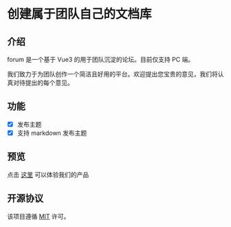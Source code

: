 # 创建属于团队自己的文档库

## 介绍

forum 是一个基于 Vue3 的用于团队沉淀的论坛。目前仅支持 PC 端。

我们致力于为团队创作一个简洁且好用的平台。欢迎提出您宝贵的意见，我们将认真对待提出的每个意见。

## 功能

-[X] 发布主题
-[X] 支持 markdown 发布主题 

## 预览

点击 [这里](http://121.196.109.76:82/index) 可以体验我们的产品

## 开源协议

该项目遵循 [MIT](https://opensource.org/licenses/MIT) 许可。
